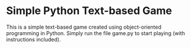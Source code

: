 # Simple Python Text-based Game
This is a simple text-based game created using object-oriented programming in Python. Simply run the file game.py to start playing (with instructions included).
